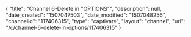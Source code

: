 {
    "title": "Channel 6-Delete in \"OPTIONS\"",
    "description": null,
    "date_created": "1507047503",
    "date_modified": "1507048256",
    "channelid": "117406315",
    "type": "captivate",
    "layout": "channel",
    "url": "\/c\/channel-6-delete-in-options\/117406315"
}